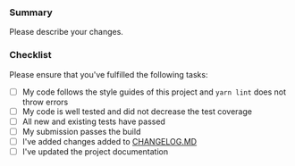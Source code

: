 ### Summary
Please describe your changes.

### Checklist
Please ensure that you've fulfilled the following tasks:
* [ ] My code follows the style guides of this project and `yarn lint` does not throw errors
* [ ] My code is well tested and did not decrease the test coverage
* [ ] All new and existing tests have passed
* [ ] My submission passes the build
* [ ] I've added changes added to [CHANGELOG.MD](./CHANGELOG.MD)
* [ ] I've updated the project documentation
